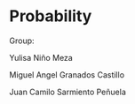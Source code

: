 # Probability

Group:

Yulisa Niño Meza

Miguel Angel Granados Castillo

Juan Camilo Sarmiento Peñuela
